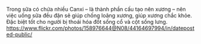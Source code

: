 Trong sữa có chứa nhiều Canxi – là thành phần cấu tạo nên xương – nên việc uống sữa đều đặn sẽ giúp chống loãng xương, giúp xương chắc khỏe. Đặc biệt tốt cho người bị thoái hóa đốt sống cổ và cột sống lưng.
https://www.flickr.com/photos/158976644@N08/44164697994/in/dateposted-public/
